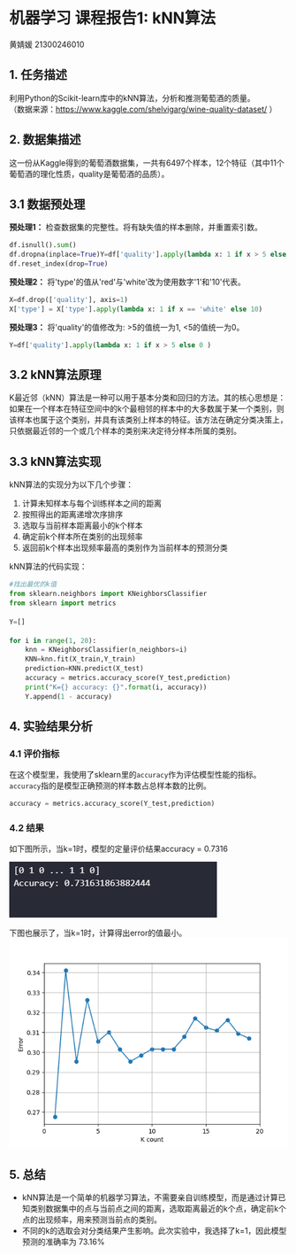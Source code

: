 # 机器学习 课程报告1: kNN算法

黄婧媛 21300246010

## 1. 任务描述

利用Python的Scikit-learn库中的kNN算法，分析和推测葡萄酒的质量。   
（数据来源：https://www.kaggle.com/shelvigarg/wine-quality-dataset/ ）

## 2. 数据集描述

这一份从Kaggle得到的葡萄酒数据集，一共有6497个样本，12个特征（其中11个葡萄酒的理化性质，quality是葡萄酒的品质）。

## 3.1 数据预处理

**预处理1：** 检查数据集的完整性。将有缺失值的样本删除，并重置索引数。

```python
df.isnull().sum()
df.dropna(inplace=True)Y=df['quality'].apply(lambda x: 1 if x > 5 else 0 )
df.reset_index(drop=True)
```

**预处理2：** 将'type'的值从'red'与'white'改为使用数字'1'和'10'代表。

```python
X=df.drop(['quality'], axis=1)
X['type'] = X['type'].apply(lambda x: 1 if x == 'white' else 10)
```

**预处理3：** 将'quality'的值修改为: >5的值统一为1, <5的值统一为0。

```python
Y=df['quality'].apply(lambda x: 1 if x > 5 else 0 )
```

## 3.2 kNN算法原理

K最近邻（kNN）算法是一种可以用于基本分类和回归的方法。其的核心思想是：如果在一个样本在特征空间中的k个最相邻的样本中的大多数属于某一个类别，则该样本也属于这个类别，并具有该类别上样本的特征。该方法在确定分类决策上，只依据最近邻的一个或几个样本的类别来决定待分样本所属的类别。

## 3.3 kNN算法实现

kNN算法的实现分为以下几个步骤：

1. 计算未知样本与每个训练样本之间的距离
2. 按照得出的距离递增次序排序
3. 选取与当前样本距离最小的k个样本
4. 确定前k个样本所在类别的出现频率
5. 返回前k个样本出现频率最高的类别作为当前样本的预测分类

kNN算法的代码实现：

```python
#找出最优的k值
from sklearn.neighbors import KNeighborsClassifier
from sklearn import metrics

Y=[]

for i in range(1, 20):
    knn = KNeighborsClassifier(n_neighbors=i)
    KNN=knn.fit(X_train,Y_train)
    prediction=KNN.predict(X_test)
    accuracy = metrics.accuracy_score(Y_test,prediction)
    print("K={} accuracy: {}".format(i, accuracy))
    Y.append(1 - accuracy)   
```

## 4. 实验结果分析

### 4.1 评价指标

在这个模型里，我使用了sklearn里的`accuracy`作为评估模型性能的指标。`accuracy`指的是模型正确预测的样本数占总样本数的比例。

```python
accuracy = metrics.accuracy_score(Y_test,prediction)
```

### 4.2 结果

如下图所示，当k=1时，模型的定量评价结果accuracy = 0.7316

![](accuracy.PNG)

下图也展示了，当k=1时，计算得出error的值最小。
![](kcount-error.png)

## 5. 总结

- kNN算法是一个简单的机器学习算法，不需要亲自训练模型，而是通过计算已知类别数据集中的点与当前点之间的距离，选取距离最近的k个点，确定前k个点的出现频率，用来预测当前点的类别。
- 不同的k的选取会对分类结果产生影响。此次实验中，我选择了k=1，因此模型预测的准确率为 73.16%
